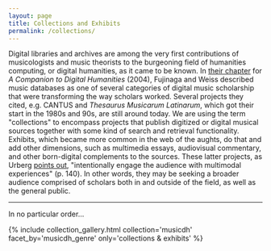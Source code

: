 ```yaml
---
layout: page
title: Collections and Exhibits
permalink: /collections/
---
```


Digital libraries and archives are among the very first contributions of musicologists and music theorists to the burgeoning field of humanities computing, or digital humanities, as it came to be known. In [their chapter](http://www.digitalhumanities.org/companion/view?docId=blackwell/9781405103213/9781405103213.xml&chunk.id=ss1-2-9&toc.depth=1&toc.id=ss1-2-9&brand=default) for _A Companion to Digital Humanities_ (2004), Fujinaga and Weiss described music databases as one of several categories of digital music scholarship that were transforming the way scholars worked. Several  projects they cited, e.g. CANTUS and _Thesaurus Musicarum Latinarum_, which got their start in the 1980s and 90s, are still around today. We are using the term "collections" to encompass projects that publish digitized or digital musical sources together with some kind of search and retrieval functionality. Exhibits, which became more common in the web of the aughts, do that and add other dimensions, such as multimedia essays, audiovisual commentary, and other born-digital complements to the sources. These latter projects, as Urberg [points out](https://doi.org/10.1080/10588167.2017.1404301), "intentionally engage the audience with multimodal experiences" (p. 140). In other words, they may be seeking a broader audience comprised of scholars both in and outside of the field, as well as the general public. 

---

In no particular order...

{% include collection_gallery.html  collection='musicdh' facet_by='musicdh_genre' only='collections & exhibits' %}